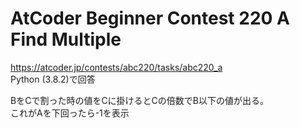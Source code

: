 # AtCoder Beginner Contest 220 A Find Multiple  
https://atcoder.jp/contests/abc220/tasks/abc220_a  
Python (3.8.2)で回答  

BをCで割った時の値をCに掛けるとCの倍数でB以下の値が出る。  
これがAを下回ったら-1を表示
